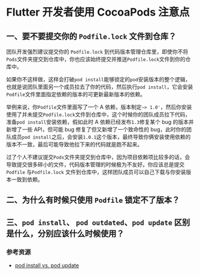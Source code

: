 # Flutter 开发者使用 CocoaPods 注意点

## 一、要不要提交你的 `Podfile.lock` 文件到仓库？

团队开发强烈建议提交你的 `Podfile.lock` 到代码版本管理仓库里，即使你不将 `Pods`文件夹提交到仓库中，你也应该始终提交并推送`Podfile.lock`文件到你的仓库中。 

如果你不这样做，这样会打破`pod install`能够锁定的`pod`安装版本的整个逻辑，也就是说团队里面另一个成员拉去了你的代码，然后执行`pod install`，它会安装`Podfile`文件里面指定依赖的版本的可更新最新版本的依赖。

举例来说，你`Podfile`文件里面写了一个 A 依赖，版本制定`~> 1.0'`，然后你安装使用了并未提交`Podfile.lock`文件到仓库中，这个时候你的团队成员拉下代码，准备`pod install`安装依赖，假如此时 A 依赖已经发布`1.3`修复某个 bug 的版本并新增了一些 API，但可能 bug 修复了但又新增了一个致命性的 bug，此时你的团队成员`pod install`之后，会安装`1.0.1`这个版本，最终导致你俩安装使用依赖的版本不一致，最后可能导致他拉下来的代码就是跑不起来。

过了个人不建议提交`Pods`文件夹提交到仓库中，因为项目依赖项比较多的话，会导致提交很多碎小的文件，代码版本管理的时候极为不友好。你应该总是提交`Podfile` 与`Podfile.lock` 文件到仓库中，这样团队成员可以自己下载与你安装版本一致到依赖。

## 二、为什么有时候只使用 `Podfile` 锁定不了版本？

## 三、`pod install`、 `pod outdated`、`pod update` 区别是什么，分别应该什么时候使用？



### 参考资源

- [pod install vs. pod update](https://guides.cocoapods.org/using/pod-install-vs-update.html)

